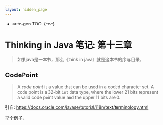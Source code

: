 ```yaml
---
layout: hidden_page
---
```


* auto-gen TOC:
{:toc}
# Thinking in Java 笔记: 第十三章

>   如果java是一本书，那么《think in java》就是这本书的序与目录。



## CodePoint

>   A *code point* is a value that can be used in a coded character set. A code point is a 32-bit `int` data type, where the lower 21 bits represent a valid code point value and the upper 11 bits are 0.

引自: https://docs.oracle.com/javase/tutorial/i18n/text/terminology.html

举个例子，